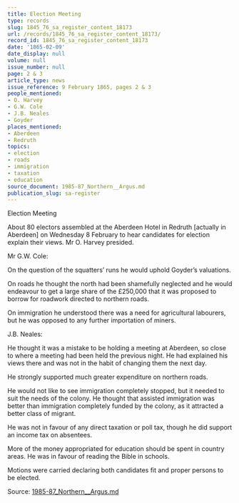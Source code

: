 ```yaml
---
title: Election Meeting
type: records
slug: 1845_76_sa_register_content_18173
url: /records/1845_76_sa_register_content_18173/
record_id: 1845_76_sa_register_content_18173
date: '1865-02-09'
date_display: null
volume: null
issue_number: null
page: 2 & 3
article_type: news
issue_reference: 9 February 1865, pages 2 & 3
people_mentioned:
- O. Harvey
- G.W. Cole
- J.B. Neales
- Goyder
places_mentioned:
- Aberdeen
- Redruth
topics:
- election
- roads
- immigration
- taxation
- education
source_document: 1985-87_Northern__Argus.md
publication_slug: sa-register
---
```


Election Meeting

About 80 electors assembled at the Aberdeen Hotel in Redruth [actually in Aberdeen] on Wednesday 8 February to hear candidates for election explain their views.  Mr O. Harvey presided.

Mr G.W. Cole:

On the question of the squatters’ runs he would uphold Goyder’s valuations.

On roads he thought the north had been shamefully neglected and he would endeavour to get a large share of the £250,000 that it was proposed to borrow for roadwork directed to northern roads.

On immigration he understood there was a need for agricultural labourers, but he was opposed to any further importation of miners.

J.B. Neales:

He thought it was a mistake to be holding a meeting at Aberdeen, so close to where a meeting had been held the previous night.  He had explained his views there and was not in the habit of changing them the next day.

He strongly supported much greater expenditure on northern roads.

He would not like to see immigration completely stopped, but it needed to suit the needs of the colony.  He thought that assisted immigration was better than immigration completely funded by the colony, as it attracted a better class of migrant.

He was not in favour of any direct taxation or poll tax, though he did support an income tax on absentees.

More of the money appropriated for education should be spent in country areas.  He was in favour of reading the Bible in schools.

Motions were carried declaring both candidates fit and proper persons to be elected.

Source: [1985-87_Northern__Argus.md](/downloads/markdown/1985-87_Northern__Argus.md)

